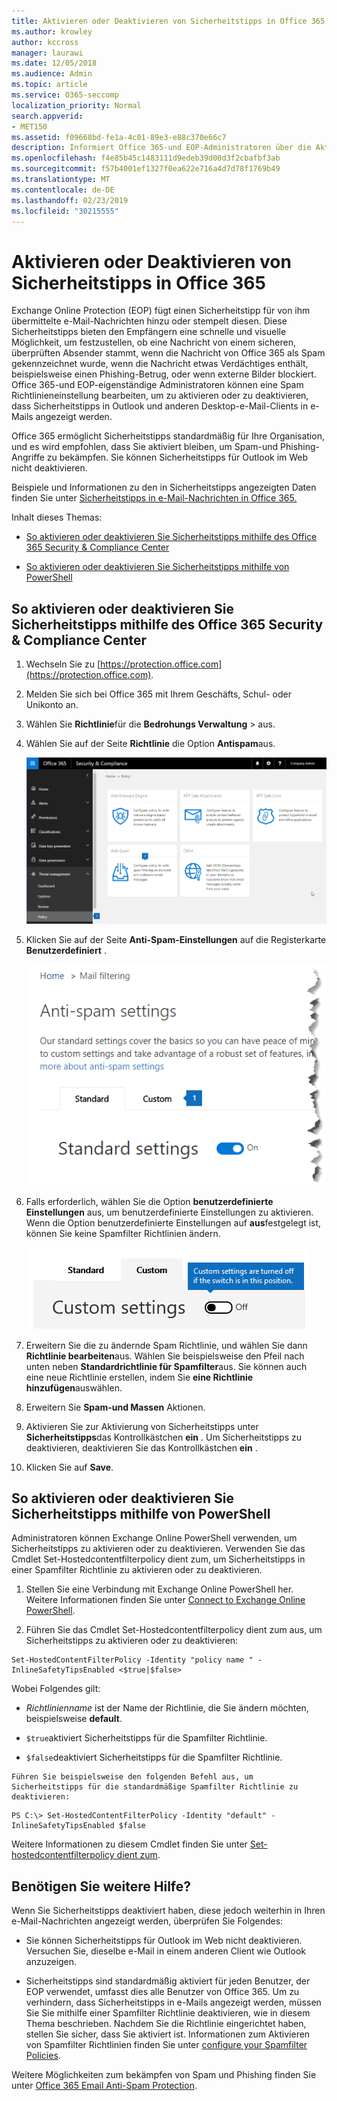 ```yaml
---
title: Aktivieren oder Deaktivieren von Sicherheitstipps in Office 365
ms.author: krowley
author: kccross
manager: laurawi
ms.date: 12/05/2018
ms.audience: Admin
ms.topic: article
ms.service: O365-seccomp
localization_priority: Normal
search.appverid:
- MET150
ms.assetid: f09668bd-fe1a-4c01-89e3-e88c370e66c7
description: Informiert Office 365-und EOP-Administratoren über die Aktivierung und Deaktivierung von Sicherheitstipps in e-Mail-Nachrichten.
ms.openlocfilehash: f4e85b45c1483111d9edeb39d00d3f2cbafbf3ab
ms.sourcegitcommit: f57b4001ef1327f0ea622e716a4d7d78f1769b49
ms.translationtype: MT
ms.contentlocale: de-DE
ms.lasthandoff: 02/23/2019
ms.locfileid: "30215555"
---
```

# <a name="enable-or-disable-safety-tips-in-office-365"></a>Aktivieren oder Deaktivieren von Sicherheitstipps in Office 365

Exchange Online Protection (EOP) fügt einen Sicherheitstipp für von ihm übermittelte e-Mail-Nachrichten hinzu oder stempelt diesen. Diese Sicherheitstipps bieten den Empfängern eine schnelle und visuelle Möglichkeit, um festzustellen, ob eine Nachricht von einem sicheren, überprüften Absender stammt, wenn die Nachricht von Office 365 als Spam gekennzeichnet wurde, wenn die Nachricht etwas Verdächtiges enthält, beispielsweise einen Phishing-Betrug, oder wenn externe Bilder blockiert. Office 365-und EOP-eigenständige Administratoren können eine Spam Richtlinieneinstellung bearbeiten, um zu aktivieren oder zu deaktivieren, dass Sicherheitstipps in Outlook und anderen Desktop-e-Mail-Clients in e-Mails angezeigt werden. 
  
Office 365 ermöglicht Sicherheitstipps standardmäßig für Ihre Organisation, und es wird empfohlen, dass Sie aktiviert bleiben, um Spam-und Phishing-Angriffe zu bekämpfen. Sie können Sicherheitstipps für Outlook im Web nicht deaktivieren.
  
Beispiele und Informationen zu den in Sicherheitstipps angezeigten Daten finden Sie unter [Sicherheitstipps in e-Mail-Nachrichten in Office 365.](safety-tips-in-office-365.md)
  
Inhalt dieses Themas:
  
- [So aktivieren oder deaktivieren Sie Sicherheitstipps mithilfe des Office 365 Security &amp; Compliance Center](enable-or-disable-safety-tips.md#SandCCsafetytip)
    
- [So aktivieren oder deaktivieren Sie Sicherheitstipps mithilfe von PowerShell](enable-or-disable-safety-tips.md#pshellsafetytip)
    
## <a name="to-enable-or-disable-safety-tips-by-using-the-office-365-security-amp-compliance-center"></a>So aktivieren oder deaktivieren Sie Sicherheitstipps mithilfe des Office 365 Security &amp; Compliance Center
<a name="SandCCsafetytip"> </a>

1. Wechseln Sie zu [https://protection.office.com](https://protection.office.com).
    
2. Melden Sie sich bei Office 365 mit Ihrem Geschäfts, Schul- oder Unikonto an.
    
3. Wählen Sie **Richtlinie**für die **Bedrohungs Verwaltung** \> aus. 
    
4. Wählen Sie auf der Seite **Richtlinie** die Option **Antispam**aus.
    
    ![Dieser Screenshot zeigt, wie Sie im Security &amp; Compliance Center auf die Seite Anti-Spam-Einstellungen gelangen.](media/b8eb2ee3-2eb1-4ea2-b138-f6d7fb2e23de.png)
  
5. Klicken Sie auf der Seite **Anti-Spam-Einstellungen** auf die Registerkarte **Benutzerdefiniert** . 
    
    ![Dieser Screenshot zeigt den Speicherort der benutzerdefinierten Registerkarte auf der Seite Anti-Spam-Einstellungen im &amp; Security Compliance Center.](media/1d688d23-e6f3-4de5-84a7-e8ce31786193.png)
  
6. Falls erforderlich, wählen Sie die Option **benutzerdefinierte Einstellungen** aus, um benutzerdefinierte Einstellungen zu aktivieren. Wenn die Option benutzerdefinierte Einstellungen auf **aus**festgelegt ist, können Sie keine Spamfilter Richtlinien ändern.
    
    ![Dieser Screenshot zeigt, dass benutzerdefinierte Anti-Spam-Filterrichtlinien Einstellungen deaktiviert wurden.](media/94f900ad-b556-4a31-a3ac-acfcd72e71b8.png)
  
7. Erweitern Sie die zu ändernde Spam Richtlinie, und wählen Sie dann **Richtlinie bearbeiten**aus. Wählen Sie beispielsweise den Pfeil nach unten neben **Standardrichtlinie für Spamfilter**aus. Sie können auch eine neue Richtlinie erstellen, indem Sie **eine Richtlinie hinzufügen**auswählen.
    
8. Erweitern Sie **Spam-und Massen** Aktionen. 
    
9. Aktivieren Sie zur Aktivierung von Sicherheitstipps unter **Sicherheitstipps**das Kontrollkästchen **ein** . Um Sicherheitstipps zu deaktivieren, deaktivieren Sie das Kontrollkästchen **ein** . 
    
10. Klicken Sie auf **Save**.
    
## <a name="to-enable-or-disable-safety-tips-by-using-powershell"></a>So aktivieren oder deaktivieren Sie Sicherheitstipps mithilfe von PowerShell
<a name="pshellsafetytip"> </a>

Administratoren können Exchange Online PowerShell verwenden, um Sicherheitstipps zu aktivieren oder zu deaktivieren. Verwenden Sie das Cmdlet Set-Hostedcontentfilterpolicy dient zum, um Sicherheitstipps in einer Spamfilter Richtlinie zu aktivieren oder zu deaktivieren.
  
1. Stellen Sie eine Verbindung mit Exchange Online PowerShell her. Weitere Informationen finden Sie unter [Connect to Exchange Online PowerShell](http://go.microsoft.com/fwlink/p/?LinkId=396554).
    
2. Führen Sie das Cmdlet Set-Hostedcontentfilterpolicy dient zum aus, um Sicherheitstipps zu aktivieren oder zu deaktivieren:
    
  ```
  Set-HostedContentFilterPolicy -Identity "policy name " -InlineSafetyTipsEnabled <$true|$false>
  ```

Wobei Folgendes gilt:
    
  -  *Richtlinienname* ist der Name der Richtlinie, die Sie ändern möchten, beispielsweise **default**.
    
  -  `$true`aktiviert Sicherheitstipps für die Spamfilter Richtlinie. 
    
  -  `$false`deaktiviert Sicherheitstipps für die Spamfilter Richtlinie. 
    
    Führen Sie beispielsweise den folgenden Befehl aus, um Sicherheitstipps für die standardmäßige Spamfilter Richtlinie zu deaktivieren:
    
  ```
  PS C:\> Set-HostedContentFilterPolicy -Identity "default" -InlineSafetyTipsEnabled $false
  ```

Weitere Informationen zu diesem Cmdlet finden Sie unter [Set-hostedcontentfilterpolicy dient zum](https://technet.microsoft.com/library/jj200781.aspx).
    
## <a name="still-need-help"></a>Benötigen Sie weitere Hilfe?
<a name="pshellsafetytip"> </a>

Wenn Sie Sicherheitstipps deaktiviert haben, diese jedoch weiterhin in Ihren e-Mail-Nachrichten angezeigt werden, überprüfen Sie Folgendes:
  
- Sie können Sicherheitstipps für Outlook im Web nicht deaktivieren. Versuchen Sie, dieselbe e-Mail in einem anderen Client wie Outlook anzuzeigen.
    
- Sicherheitstipps sind standardmäßig aktiviert für jeden Benutzer, der EOP verwendet, umfasst dies alle Benutzer von Office 365. Um zu verhindern, dass Sicherheitstipps in e-Mails angezeigt werden, müssen Sie Sie mithilfe einer Spamfilter Richtlinie deaktivieren, wie in diesem Thema beschrieben. Nachdem Sie die Richtlinie eingerichtet haben, stellen Sie sicher, dass Sie aktiviert ist. Informationen zum Aktivieren von Spamfilter Richtlinien finden Sie unter [configure your Spamfilter Policies](https://technet.microsoft.com/library/jj200684.aspx).
    
Weitere Möglichkeiten zum bekämpfen von Spam und Phishing finden Sie unter [Office 365 Email Anti-Spam Protection](anti-spam-protection.md).
  

